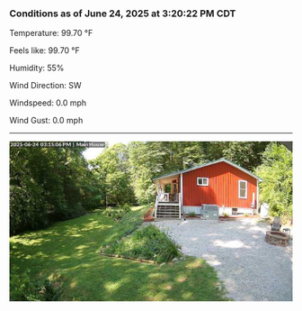 ### Conditions as of June 24, 2025 at 3:20:22 PM CDT 

Temperature: 99.70 &deg;F

Feels like: 99.70 &deg;F

Humidity: 55%

Wind Direction: SW

Windspeed: 0.0 mph

Wind Gust: 0.0 mph

---

<img src="./images/latest.jpeg"/>

